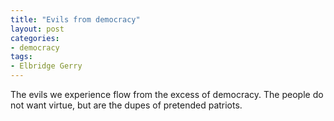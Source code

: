 ```yaml
---
title: "Evils from democracy"
layout: post
categories:
- democracy
tags:
- Elbridge Gerry
---
```


The evils we experience flow from the excess of democracy. The people do not want virtue, but are the dupes of pretended patriots.